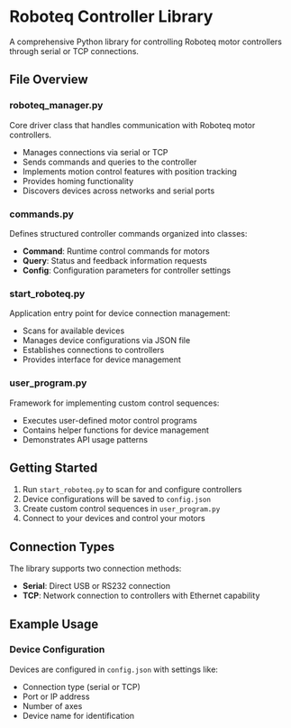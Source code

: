 # Roboteq Controller Library

A comprehensive Python library for controlling Roboteq motor controllers through serial or TCP connections.

## File Overview

### roboteq_manager.py
Core driver class that handles communication with Roboteq motor controllers.

- Manages connections via serial or TCP
- Sends commands and queries to the controller
- Implements motion control features with position tracking
- Provides homing functionality
- Discovers devices across networks and serial ports

### commands.py
Defines structured controller commands organized into classes:

- **Command**: Runtime control commands for motors
- **Query**: Status and feedback information requests
- **Config**: Configuration parameters for controller settings

### start_roboteq.py
Application entry point for device connection management:

- Scans for available devices
- Manages device configurations via JSON file
- Establishes connections to controllers
- Provides interface for device management

### user_program.py
Framework for implementing custom control sequences:

- Executes user-defined motor control programs
- Contains helper functions for device management
- Demonstrates API usage patterns

## Getting Started

1. Run `start_roboteq.py` to scan for and configure controllers
2. Device configurations will be saved to `config.json`
3. Create custom control sequences in `user_program.py`
4. Connect to your devices and control your motors

## Connection Types

The library supports two connection methods:

- **Serial**: Direct USB or RS232 connection
- **TCP**: Network connection to controllers with Ethernet capability

## Example Usage

### Device Configuration

Devices are configured in `config.json` with settings like:

- Connection type (serial or TCP)
- Port or IP address
- Number of axes
- Device name for identification

